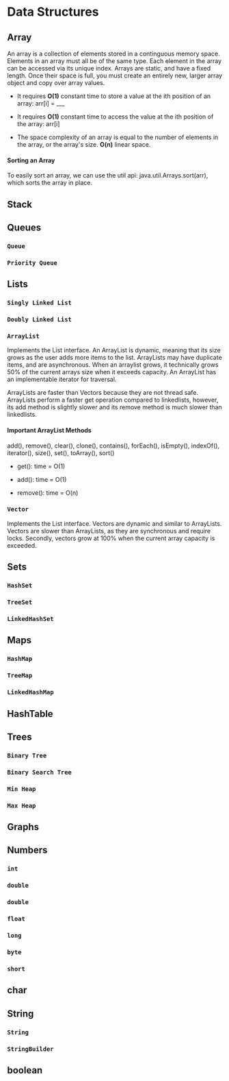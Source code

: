 # Data Structures

## Array

An array is a collection of elements stored in a continguous memory space. Elements in an array must all be of the same type. Each element in the array can be accessed via its unique index. Arrays are static, and have a fixed length. Once their space is full, you must create an entirely new, larger array object and copy over array values.

- It requires **O(1)** constant time to store a value at the ith position of an array: arr[i] = ___

- It requires **O(1)** constant time to access the value at the ith position of the array: arr[i]

- The space complexity of an array is equal to the number of elements in the array, or the array's size. **O(n)** linear space.

#### Sorting an Array

To easily sort an array, we can use the util api: java.util.Arrays.sort(arr), which sorts the array in place.

## Stack



## Queues

### `Queue`

### `Priority Queue`

## Lists

### `Singly Linked List`

### `Doubly Linked List`

### `ArrayList`

Implements the List<E> interface. An ArrayList is dynamic, meaning that its size grows as the user adds more items to the list. ArrayLists may have duplicate items, and are asynchronous. When an arraylist grows, it technically grows 50% of the current arrays size when it exceeds capacity. An ArrayList has an implementable iterator for traversal.

ArrayLists are faster than Vectors because they are not thread safe. ArrayLists perform a faster get operation compared to linkedlists, however, its add method is slightly slower and its remove method is much slower than linkedlists.

#### Important ArrayList Methods

add(), remove(), clear(), clone(), contains(), forEach(), isEmpty(), indexOf(), iterator(), size(), set(), toArray(), sort()

- get(): time = O(1)

- add(): time = O(1)

- remove(): time = O(n)

### `Vector`

Implements the List<E> interface. Vectors are dynamic and similar to ArrayLists. Vectors are slower than ArrayLists, as they are synchronous and require locks. Secondly, vectors grow at 100% when the current array capacity is exceeded.

## Sets

### `HashSet`

### `TreeSet`

### `LinkedHashSet`

## Maps

### `HashMap`

### `TreeMap`

### `LinkedHashMap`

## HashTable

## Trees

### `Binary Tree`

### `Binary Search Tree`

### `Min Heap`

### `Max Heap`

## Graphs

## Numbers

### `int`

### `double`

### `double`

### `float`

### `long`

### `byte`

### `short`

## char

## String

### `String`

### `StringBuilder`

## boolean